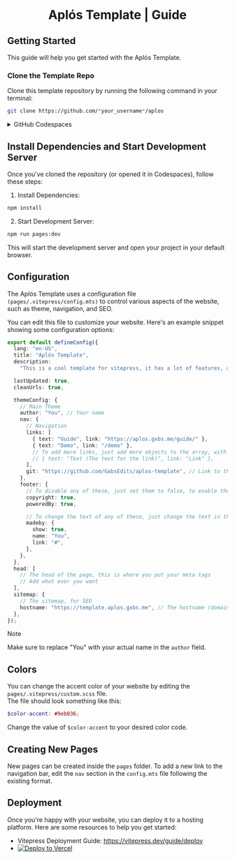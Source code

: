 <div align="center">
<h1>Aplós Template | Guide</h1>
</div>

## Getting Started

This guide will help you get started with the Aplós Template.

### Clone the Template Repo

Clone this template repository by running the following command in your terminal:

```bash
git clone https://github.com/*your_username*/aplos
```

<details>
<summary>GitHub Codespaces</summary>

**Alternatively**, you have the option to edit your project using GitHub Codespaces. Simply open the following link in your preferred web browser:

[![Open in GitHub Codespaces](https://github.com/codespaces/badge.svg)](https://github.com/codespaces/new?hide_repo_select=true&ref=main&repo=737827959)
</details>

## Install Dependencies and Start Development Server

Once you've cloned the repository (or opened it in Codespaces), follow these steps:

1. Install Dependencies:

```bash
npm install
```

2. Start Development Server:

```bash
npm run pages:dev
```

This will start the development server and open your project in your default browser.

## Configuration

The Aplós Template uses a configuration file `(pages/.vitepress/config.mts)` to control various aspects of the website, such as theme, navigation, and SEO.

You can edit this file to customize your website. Here's an example snippet showing some configuration options:

```ts
export default defineConfig({
  lang: "en-US",
  title: "Aplós Template",
  description:
    "This is a cool template for vitepress, it has a lot of features, and it's easy to use",

  lastUpdated: true,
  cleanUrls: true,

  themeConfig: {
    // Main Theme
    author: "You", // Your name
    nav: {
      // Navigation
      links: [
        { text: "Guide", link: "https://aplos.gxbs.me/guide/" },
        { text: "Demo", link: "/demo" },
        // To add more links, just add more objects to the array, with the text and link like so:
        // { text: "Text (The text for the link)", link: "Link" },
      ],
      git: "https://github.com/GabsEdits/aplos-template", // Link to the source code of your site
    },
    footer: {
      // To disable any of these, just set them to false, to enable them, set them to true
      copyright: true,
      poweredBy: true,

      // To change the text of any of these, just change the text in the quotes, if you want to disable it entirely, set show to false
      madeby: {
        show: true,
        name: "You",
        link: "#",
      },
    },
  },
  head: [
    // The head of the page, this is where you put your meta tags
    // Add what ever you want
  ],
  sitemap: {
    // The sitemap, for SEO
    hostname: "https://template.aplos.gxbs.me", // The hostname (domain) of your site
  },
});
```

> [!NOTE]
> Make sure to replace "You" with your actual name in the `author` field.

## Colors

You can change the accent color of your website by editing the `pages/.vitepress/custom.scss` file.\
The file should look something like this:

```scss
$color-accent: #9eb036;
```

Change the value of `$color-accent` to your desired color code.

## Creating New Pages

New pages can be created inside the `pages` folder. To add a new link to the navigation bar, edit the `nav` section in the `config.mts` file following the existing format.

## Deployment

Once you're happy with your website, you can deploy it to a hosting platform. Here are some resources to help you get started:

- Vitepress Deployment Guide: https://vitepress.dev/guide/deploy
- [![Deploy to Vercel](https://vercel.com/button)](https://vercel.com/import/project?template=https://github.com/GabsEdits/aplos)
